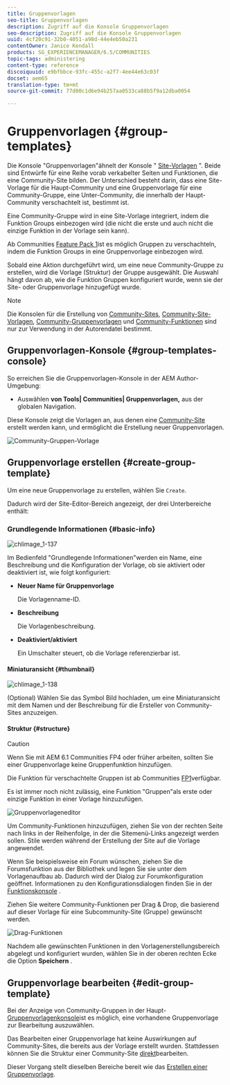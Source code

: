 ```yaml
---
title: Gruppenvorlagen
seo-title: Gruppenvorlagen
description: Zugriff auf die Konsole Gruppenvorlagen
seo-description: Zugriff auf die Konsole Gruppenvorlagen
uuid: 4cf20c91-32b0-4051-a98d-44e4eb50a231
contentOwner: Janice Kendall
products: SG_EXPERIENCEMANAGER/6.5/COMMUNITIES
topic-tags: administering
content-type: reference
discoiquuid: e9bfbbce-93fc-455c-a2f7-4ee44e63c03f
docset: aem65
translation-type: tm+mt
source-git-commit: 77d00c1d6e94b257aa0533ca88b5f9a12dba0054

---
```



# Gruppenvorlagen {#group-templates}

Die Konsole &quot;Gruppenvorlagen&quot;ähnelt der Konsole &quot; [Site-Vorlagen](/help/communities/sites.md) &quot;. Beide sind Entwürfe für eine Reihe vorab verkabelter Seiten und Funktionen, die eine Community-Site bilden. Der Unterschied besteht darin, dass eine Site-Vorlage für die Haupt-Community und eine Gruppenvorlage für eine Community-Gruppe, eine Unter-Community, die innerhalb der Haupt-Community verschachtelt ist, bestimmt ist.

Eine Community-Gruppe wird in eine Site-Vorlage integriert, indem die Funktion [](/help/communities/functions.md#groups-function) Groups einbezogen wird (die nicht die erste und auch nicht die einzige Funktion in der Vorlage sein kann).

Ab Communities [Feature Pack 1](/help/communities/deploy-communities.md#latestfeaturepack)ist es möglich Gruppen zu verschachteln, indem die Funktion Groups in eine Gruppenvorlage einbezogen wird.

Sobald eine Aktion durchgeführt wird, um eine neue Community-Gruppe zu erstellen, wird die Vorlage (Struktur) der Gruppe ausgewählt. Die Auswahl hängt davon ab, wie die Funktion Gruppen konfiguriert wurde, wenn sie der Site- oder Gruppenvorlage hinzugefügt wurde.

>[!NOTE]
>
>Die Konsolen für die Erstellung von [Community-Sites](/help/communities/sites-console.md), [Community-Site-Vorlagen](/help/communities/sites.md), [Community-Gruppenvorlagen](/help/communities/tools-groups.md) und [Community-Funktionen](/help/communities/functions.md) sind nur zur Verwendung in der Autorendatei bestimmt.


## Gruppenvorlagen-Konsole {#group-templates-console}

So erreichen Sie die Gruppenvorlagen-Konsole in der AEM Author-Umgebung:

* Auswählen **von Tools| Communities| Gruppenvorlagen,** aus der globalen Navigation.

Diese Konsole zeigt die Vorlagen an, aus denen eine [Community-Site](/help/communities/sites-console.md) erstellt werden kann, und ermöglicht die Erstellung neuer Gruppenvorlagen.

![Community-Gruppen-Vorlage](assets/groups-template.png)

## Gruppenvorlage erstellen {#create-group-template}

Um eine neue Gruppenvorlage zu erstellen, wählen Sie `Create`.

Dadurch wird der Site-Editor-Bereich angezeigt, der drei Unterbereiche enthält:

### Grundlegende Informationen {#basic-info}

![chlimage_1-137](assets/chlimage_1-137.png)

Im Bedienfeld &quot;Grundlegende Informationen&quot;werden ein Name, eine Beschreibung und die Konfiguration der Vorlage, ob sie aktiviert oder deaktiviert ist, wie folgt konfiguriert:

* **Neuer Name für Gruppenvorlage**

   Die Vorlagenname-ID.

* **Beschreibung**

   Die Vorlagenbeschreibung.

* **Deaktiviert/aktiviert**

   Ein Umschalter steuert, ob die Vorlage referenzierbar ist.

#### Miniaturansicht   {#thumbnail}

![chlimage_1-138](assets/chlimage_1-138.png)

(Optional) Wählen Sie das Symbol Bild hochladen, um eine Miniaturansicht mit dem Namen und der Beschreibung für die Ersteller von Community-Sites anzuzeigen.

#### Struktur {#structure}

>[!CAUTION]
>
>Wenn Sie mit AEM 6.1 Communities FP4 oder früher arbeiten, sollten Sie einer Gruppenvorlage keine Gruppenfunktion hinzufügen.
>
>Die Funktion für verschachtelte Gruppen ist ab Communities [FP1](/help/communities/communities.md#latestfeaturepack)verfügbar.
>
>Es ist immer noch nicht zulässig, eine Funktion &quot;Gruppen&quot;als erste oder einzige Funktion in einer Vorlage hinzuzufügen.


![Gruppenvorlageneditor](assets/template-editor.png)

Um Community-Funktionen hinzuzufügen, ziehen Sie von der rechten Seite nach links in der Reihenfolge, in der die Sitemenü-Links angezeigt werden sollen. Stile werden während der Erstellung der Site auf die Vorlage angewendet.

Wenn Sie beispielsweise ein Forum wünschen, ziehen Sie die Forumsfunktion aus der Bibliothek und legen Sie sie unter dem Vorlagenaufbau ab. Dadurch wird der Dialog zur Forumkonfiguration geöffnet. Informationen zu den Konfigurationsdialogen finden Sie in der [Funktionskonsole](/help/communities/functions.md) .

Ziehen Sie weitere Community-Funktionen per Drag &amp; Drop, die basierend auf dieser Vorlage für eine Subcommunity-Site (Gruppe) gewünscht werden.

![Drag-Funktionen](assets/dragfunctions.png)

Nachdem alle gewünschten Funktionen in den Vorlagenerstellungsbereich abgelegt und konfiguriert wurden, wählen Sie in der oberen rechten Ecke die Option **Speichern** .

## Gruppenvorlage bearbeiten {#edit-group-template}

Bei der Anzeige von Community-Gruppen in der Haupt- [Gruppenvorlagenkonsole](#group-templates-console)ist es möglich, eine vorhandene Gruppenvorlage zur Bearbeitung auszuwählen.

Das Bearbeiten einer Gruppenvorlage hat keine Auswirkungen auf Community-Sites, die bereits aus der Vorlage erstellt wurden. Stattdessen können Sie die Struktur einer Community-Site [direkt](/help/communities/sites-console.md#modify-structure)bearbeiten.

Dieser Vorgang stellt dieselben Bereiche bereit wie das [Erstellen einer Gruppenvorlage](#create-group-template).
